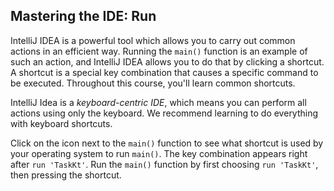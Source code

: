 ## Mastering the IDE: Run

IntelliJ IDEA is a powerful tool which allows you to carry out common actions
in an efficient way. Running the `main()` function is an example of such an
action, and IntelliJ IDEA allows you to do that by clicking a shortcut. A
shortcut is a special key combination that causes a specific command to be
executed. Throughout this course, you'll learn common shortcuts.

IntelliJ Idea is a *keyboard-centric IDE*, which means you can perform all
actions using only the keyboard. We recommend learning to do everything
with keyboard shortcuts.

Click on the icon next to the `main()` function to see what shortcut is
used by your operating system to run `main()`. The key combination appears 
right after `run 'TaskKt'`. Run the `main()` function by first choosing 
`run 'TaskKt'`, then pressing the shortcut.